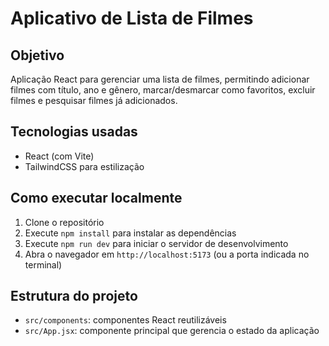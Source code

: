 # Aplicativo de Lista de Filmes

## Objetivo
Aplicação React para gerenciar uma lista de filmes, permitindo adicionar filmes com título, ano e gênero, marcar/desmarcar como favoritos, excluir filmes e pesquisar filmes já adicionados.

## Tecnologias usadas
- React (com Vite)
- TailwindCSS para estilização

## Como executar localmente
1. Clone o repositório
2. Execute `npm install` para instalar as dependências
3. Execute `npm run dev` para iniciar o servidor de desenvolvimento
4. Abra o navegador em `http://localhost:5173` (ou a porta indicada no terminal)

## Estrutura do projeto
- `src/components`: componentes React reutilizáveis
- `src/App.jsx`: componente principal que gerencia o estado da aplicação

